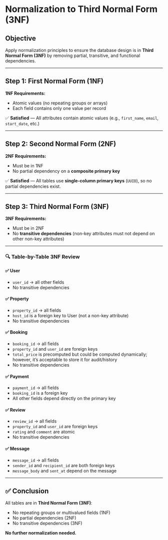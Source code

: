 # Normalization to Third Normal Form (3NF)

## Objective
Apply normalization principles to ensure the database design is in **Third Normal Form (3NF)** by removing partial, transitive, and functional dependencies.

---

## Step 1: First Normal Form (1NF)

**1NF Requirements:**
- Atomic values (no repeating groups or arrays)
- Each field contains only one value per record

✅ **Satisfied** — All attributes contain atomic values (e.g., `first_name`, `email`, `start_date`, etc.)

---

## Step 2: Second Normal Form (2NF)

**2NF Requirements:**
- Must be in 1NF
- No partial dependency on a **composite primary key**

✅ **Satisfied** — All tables use **single-column primary keys** (`UUID`), so no partial dependencies exist.

---

## Step 3: Third Normal Form (3NF)

**3NF Requirements:**
- Must be in 2NF
- No **transitive dependencies** (non-key attributes must not depend on other non-key attributes)

---

### 🔍 Table-by-Table 3NF Review

#### ✅ User
- `user_id` → all other fields
- No transitive dependencies

#### ✅ Property
- `property_id` → all fields
- `host_id` is a foreign key to User (not a non-key attribute)
- No transitive dependencies

#### ✅ Booking
- `booking_id` → all fields
- `property_id` and `user_id` are foreign keys
- `total_price` is precomputed but could be computed dynamically; however, it’s acceptable to store it for audit/history
- No transitive dependencies

#### ✅ Payment
- `payment_id` → all fields
- `booking_id` is a foreign key
- All other fields depend directly on the primary key

#### ✅ Review
- `review_id` → all fields
- `property_id` and `user_id` are foreign keys
- `rating` and `comment` are atomic
- No transitive dependencies

#### ✅ Message
- `message_id` → all fields
- `sender_id` and `recipient_id` are both foreign keys
- `message_body` and `sent_at` depend on the message

---

## ✅ Conclusion

All tables are in **Third Normal Form (3NF)**:
- No repeating groups or multivalued fields (1NF)
- No partial dependencies (2NF)
- No transitive dependencies (3NF)

**No further normalization needed.**


